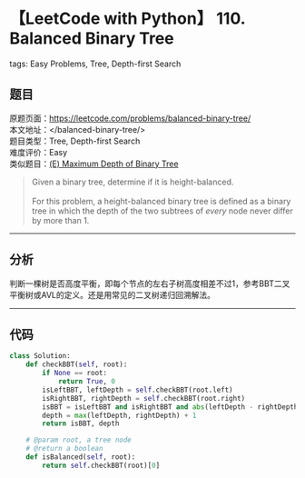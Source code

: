 # 【LeetCode with Python】 110. Balanced Binary Tree
tags: Easy Problems, Tree, Depth-first Search

## 题目
原题页面：<https://leetcode.com/problems/balanced-binary-tree/><br/>
本文地址：<<leetcode-with-python-domain>/balanced-binary-tree/><br/>
题目类型：Tree, Depth-first Search<br/>
难度评价：Easy<br/>
类似题目：[(E) Maximum Depth of Binary Tree](/maximum-depth-of-binary-tree/)<br/>

> Given a binary tree, determine if it is height-balanced.<br/>
><br/>
> For this problem, a height-balanced binary tree is defined as a binary tree in which the depth of the two subtrees of *every* node never differ by more than 1.<br/>

<!-- more -->

---
## 分析
判断一棵树是否高度平衡，即每个节点的左右子树高度相差不过1，参考BBT二叉平衡树或AVL的定义。还是用常见的二叉树递归回溯解法。<br/>

---
## 代码
``` python
class Solution:
    def checkBBT(self, root):
        if None == root:
            return True, 0
        isLeftBBT, leftDepth = self.checkBBT(root.left)
        isRightBBT, rightDepth = self.checkBBT(root.right)
        isBBT = isLeftBBT and isRightBBT and abs(leftDepth - rightDepth) <= 1
        depth = max(leftDepth, rightDepth) + 1
        return isBBT, depth

    # @param root, a tree node
    # @return a boolean
    def isBalanced(self, root):
        return self.checkBBT(root)[0]
```
